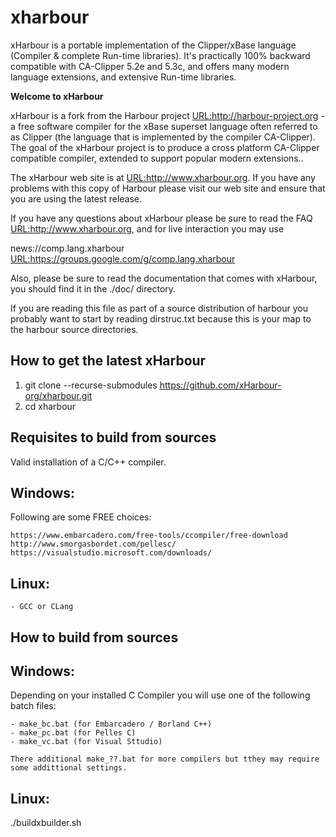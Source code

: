 # xharbour
xHarbour is a portable implementation of the Clipper/xBase language 
(Compiler &amp; complete Run-time libraries). It's practically 100% backward 
compatible with CA-Clipper 5.2e and 5.3c, and offers many modern language extensions,
and extensive Run-time libraries.

<b>Welcome to xHarbour</b>

xHarbour is a fork from the Harbour project <URL:http://harbour-project.org> -
a free software compiler for the xBase superset language often
referred to as Clipper (the language that is implemented by the compiler
CA-Clipper). The goal of the xHarbour project is to produce a cross platform
CA-Clipper compatible compiler, extended to support popular modern extensions..

The xHarbour web site is at <URL:http://www.xharbour.org>. If you
have any problems with this copy of Harbour please visit our web site and
ensure that you are using the latest release.

If you have any questions about xHarbour please be sure to read the FAQ
<URL:http://www.xharbour.org>, and for live interaction you may use 

news://comp.lang.xharbour <URL:https://groups.google.com/g/comp.lang.xharbour>

Also, please be sure to read the
documentation that comes with xHarbour, you should find it in the ./doc/
directory. 

If you are reading this file as part of a source distribution of harbour you
probably want to start by reading dirstruc.txt because this is your map to
the harbour source directories.

How to get the latest xHarbour
------------------------------
1. git clone --recurse-submodules https://github.com/xHarbour-org/xharbour.git
2. cd xharbour
   
Requisites to build from sources
--------------------------------
Valid installation of a C/C++ compiler.

  Windows:
  --------
  Following are some FREE choices:
  
    https://www.embarcadero.com/free-tools/ccompiler/free-download
    http://www.smorgasbordet.com/pellesc/
    https://visualstudio.microsoft.com/downloads/
    
  Linux:
  ------
    - GCC or CLang
  
How to build from sources
-------------------------

  Windows:
  --------
  Depending on your installed C Compiler you will use one of the following batch
  files:
  
    - make_bc.bat (for Embarcadero / Borland C++)
    - make_pc.bat (for Pelles C)
    - make_vc.bat (for Visual Sttudio)

    There additional make_??.bat for more compilers but tthey may require some addittional settings.

  Linux:
  ------
  ./buildxbuilder.sh
